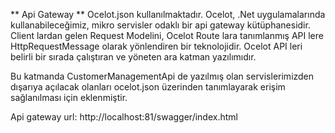 ﻿** Api Gateway **
Ocelot.json kullanılmaktadır.
Ocelot, .Net uygulamalarında kullanabileceğimiz, mikro servisler odaklı bir api gateway kütüphanesidir.
Client lardan gelen Request Modelini, Ocelot Route lara tanımlanmış API lere HttpRequestMessage olarak yönlendiren bir teknolojidir.
Ocelot API leri belirli bir sırada çalıştıran ve yöneten ara katman yazılımıdır.

Bu katmanda CustomerManagementApi de yazılmış olan servislerimizden dışarıya açılacak olanları ocelot.json üzerinden tanımlayarak erişim sağlanılması için eklenmiştir. 

Api gateway url: http://localhost:81/swagger/index.html
